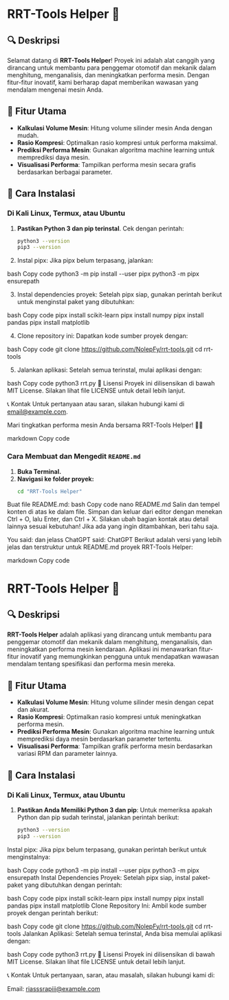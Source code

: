 # RRT-Tools Helper 🚀

## 🔍 Deskripsi
Selamat datang di **RRT-Tools Helper**! Proyek ini adalah alat canggih yang dirancang untuk membantu para penggemar otomotif dan mekanik dalam menghitung, menganalisis, dan meningkatkan performa mesin. Dengan fitur-fitur inovatif, kami berharap dapat memberikan wawasan yang mendalam mengenai mesin Anda.

## 🌟 Fitur Utama
- **Kalkulasi Volume Mesin**: Hitung volume silinder mesin Anda dengan mudah.
- **Rasio Kompresi**: Optimalkan rasio kompresi untuk performa maksimal.
- **Prediksi Performa Mesin**: Gunakan algoritma machine learning untuk memprediksi daya mesin.
- **Visualisasi Performa**: Tampilkan performa mesin secara grafis berdasarkan berbagai parameter.

## 🚀 Cara Instalasi

### Di Kali Linux, Termux, atau Ubuntu

1. **Pastikan Python 3 dan pip terinstal**.
   Cek dengan perintah:
   ```bash
   python3 --version
   pip3 --version
   
2. Instal pipx: Jika pipx belum terpasang, jalankan:

bash
Copy code
python3 -m pip install --user pipx
python3 -m pipx ensurepath

3. Instal dependencies proyek: Setelah pipx siap, gunakan perintah berikut untuk menginstal paket yang dibutuhkan:

bash
Copy code
pipx install scikit-learn
pipx install numpy
pipx install pandas
pipx install matplotlib

4. Clone repository ini: Dapatkan kode sumber proyek dengan:

bash
Copy code
git clone https://github.com/NolepFy/rrt-tools.git
cd rrt-tools

5. Jalankan aplikasi: Setelah semua terinstal, mulai aplikasi dengan:

bash
Copy code
python3 rrt.py
📜 Lisensi
Proyek ini dilisensikan di bawah MIT License. Silakan lihat file LICENSE untuk detail lebih lanjut.

📞 Kontak
Untuk pertanyaan atau saran, silakan hubungi kami di email@example.com.

Mari tingkatkan performa mesin Anda bersama RRT-Tools Helper! 🚗💨

markdown
Copy code

### Cara Membuat dan Mengedit `README.md`

1. **Buka Terminal.**
2. **Navigasi ke folder proyek:**
   ```bash
   cd "RRT-Tools Helper"
Buat file README.md:
bash
Copy code
nano README.md
Salin dan tempel konten di atas ke dalam file.
Simpan dan keluar dari editor dengan menekan Ctrl + O, lalu Enter, dan Ctrl + X.
Silakan ubah bagian kontak atau detail lainnya sesuai kebutuhan! Jika ada yang ingin ditambahkan, beri tahu saja.



You said:
dan jelass
ChatGPT said:
ChatGPT
Berikut adalah versi yang lebih jelas dan terstruktur untuk README.md proyek RRT-Tools Helper:

markdown
Copy code
# RRT-Tools Helper 🚀

## 🔍 Deskripsi
**RRT-Tools Helper** adalah aplikasi yang dirancang untuk membantu para penggemar otomotif dan mekanik dalam menghitung, menganalisis, dan meningkatkan performa mesin kendaraan. Aplikasi ini menawarkan fitur-fitur inovatif yang memungkinkan pengguna untuk mendapatkan wawasan mendalam tentang spesifikasi dan performa mesin mereka.

## 🌟 Fitur Utama
- **Kalkulasi Volume Mesin**: Hitung volume silinder mesin dengan cepat dan akurat.
- **Rasio Kompresi**: Optimalkan rasio kompresi untuk meningkatkan performa mesin.
- **Prediksi Performa Mesin**: Gunakan algoritma machine learning untuk memprediksi daya mesin berdasarkan parameter tertentu.
- **Visualisasi Performa**: Tampilkan grafik performa mesin berdasarkan variasi RPM dan parameter lainnya.

## 🚀 Cara Instalasi

### Di Kali Linux, Termux, atau Ubuntu

1. **Pastikan Anda Memiliki Python 3 dan pip**:
   Untuk memeriksa apakah Python dan pip sudah terinstal, jalankan perintah berikut:
   ```bash
   python3 --version
   pip3 --version
Instal pipx: Jika pipx belum terpasang, gunakan perintah berikut untuk menginstalnya:

bash
Copy code
python3 -m pip install --user pipx
python3 -m pipx ensurepath
Instal Dependencies Proyek: Setelah pipx siap, instal paket-paket yang dibutuhkan dengan perintah:

bash
Copy code
pipx install scikit-learn
pipx install numpy
pipx install pandas
pipx install matplotlib
Clone Repository Ini: Ambil kode sumber proyek dengan perintah berikut:

bash
Copy code
git clone https://github.com/NolepFy/rrt-tools.git
cd rrt-tools
Jalankan Aplikasi: Setelah semua terinstal, Anda bisa memulai aplikasi dengan:

bash
Copy code
python3 rrt.py
📜 Lisensi
Proyek ini dilisensikan di bawah MIT License. Silakan lihat file LICENSE untuk detail lebih lanjut.

📞 Kontak
Untuk pertanyaan, saran, atau masalah, silakan hubungi kami di:

Email: riasssrapiii@example.com
